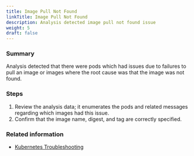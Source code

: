 ```yaml
---
title: Image Pull Not Found
linkTitle: Image Pull Not Found
description: Analysis detected image pull not found issue
weight: 5
draft: false
---
```


### Summary
Analysis detected that there were pods which had issues due to failures to pull an image or images where the root cause was that the image was not found.

### Steps
1. Review the analysis data; it enumerates the pods and related messages regarding which images had this issue.
2. Confirm that the image name, digest, and tag are correctly specified.

### Related information
* [Kubernetes Troubleshooting](https://kubernetes.io/docs/tasks/debug-application-cluster/troubleshooting/)
